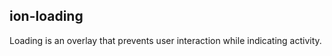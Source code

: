 <h2>ion-loading</h2>

Loading is an overlay that prevents user interaction while indicating activity.